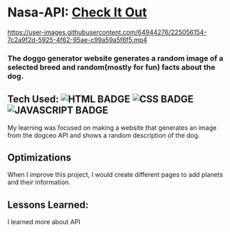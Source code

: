 # Nasa-API: <a href="https://nasa-find-picture-of-the-day.netlify.app/" target="_blank">Check It Out</a>



https://user-images.githubusercontent.com/64944276/225056154-7c2a9f2d-5925-4f62-95ae-c99a59a5f6f5.mp4



### The doggo generator website generates a random image of a selected breed and random(mostly for fun) facts about the dog.

## Tech Used: ![HTML BADGE](https://img.shields.io/static/v1?label=|&message=HTML5&color=23555f&style=plastic&logo=html5)  ![CSS BADGE](https://img.shields.io/static/v1?label=|&message=CSS3&color=285f65&style=plastic&logo=css3)  ![JAVASCRIPT BADGE](https://img.shields.io/static/v1?label=|&message=JAVASCRIPT&color=3c7f5d&style=plastic&logo=javascript)

My learning was focused on making a website that generates an image from the dogceo API and shows a random description of the dog. 

## Optimizations

When I improve this project, I would create different pages to add planets and their information.

## Lessons Learned:

I learned more about API

